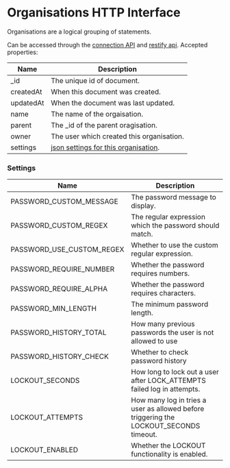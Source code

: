 ---
---

# Organisations HTTP Interface

Organisations are a logical grouping of statements.

Can be accessed through the [connection API](/http-connection) and [restify api](/http-models). Accepted properties:

Name | Description
--- | ---
_id | The unique id of document.
createdAt | When this document was created.
updatedAt | When the document was last updated.
name | The name of the orgaisation.
parent | The _id of the parent oragisation.
owner | The user which created this organisation.
settings | [json settings for this organisation](#settings).

### Settings

Name | Description
---|---
PASSWORD_CUSTOM_MESSAGE | The password message to display.
PASSWORD_CUSTOM_REGEX | The regular expression which the password should match.
PASSWORD_USE_CUSTOM_REGEX | Whether to use the custom regular expression.
PASSWORD_REQUIRE_NUMBER | Whether the password requires numbers.
PASSWORD_REQUIRE_ALPHA | Whether the password requires characters.
PASSWORD_MIN_LENGTH | The minimum password length.
PASSWORD_HISTORY_TOTAL | How many previous passwords the user is not allowed to use
PASSWORD_HISTORY_CHECK | Whether to check password history
LOCKOUT_SECONDS | How long to lock out a user after LOCK_ATTEMPTS failed log in attempts.
LOCKOUT_ATTEMPTS | How many log in tries a user as allowed before triggering the LOCKOUT_SECONDS timeout.
LOCKOUT_ENABLED | Whether the LOCKOUT functionality is enabled.




